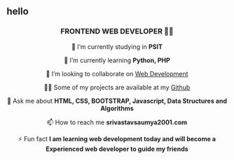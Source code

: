 <h2>hello</h2>

<div align="center">

<h3 align="center">FRONTEND WEB DEVELOPER 👨‍💻</h3>

 🔭 I’m currently studying in **PSIT**

🌱 I’m currently learning **Python, PHP**

👯 I’m looking to collaborate on [Web Development](https://github.com/Saumya2001-PSIT)

👨‍💻 Some of my projects are available at my [Github](https://github.com/Saumya2001-PSIT/Saumya2001-PSIT?tab=repositories)

💬 Ask me about **HTML, CSS, BOOTSTRAP, Javascript, Data Structures and Algorithms**

📫 How to reach me **srivastavsaumya2001.com**

⚡ Fun fact **I am learning web development today and will become a Experienced web developer to guide my friends**

</div>
